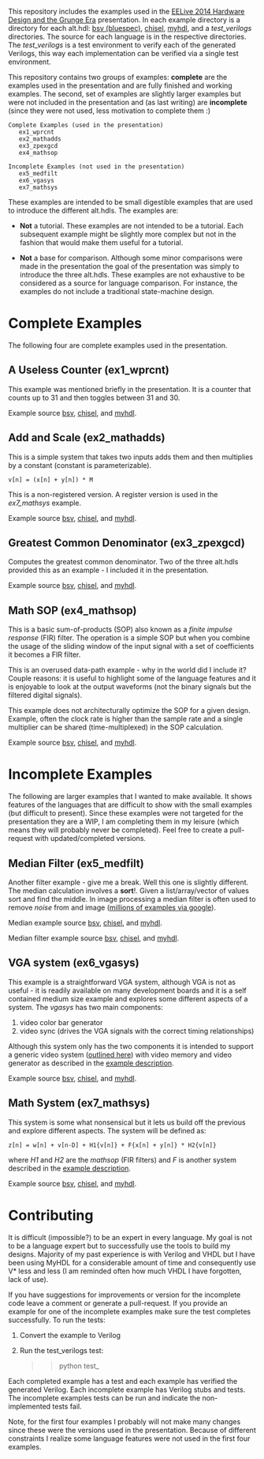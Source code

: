 This repository includes the examples used in the
[EELive 2014 Hardware Design and the Grunge Era](http://www.eeliveshow.com/sanjose/schedule-builder/session-id/827205) 
presentation.  In each example directory is a directory for 
each alt.hdl: 
[bsv (bluespec)](http://www.bluespec.com/high-level-synthesis-tools.html), 
[chisel](https://chisel.eecs.berkeley.edu/), 
[myhdl](http://www.myhdl.org), 
and a *test_verilogs* directories.  The source for 
each language is in the respective directories.  The *test_verilogs* 
is a test environment to verify each of the generated Verilogs, 
this way each implementation can be verified via a single 
test environment.  

This repository contains two groups of examples: 
**complete** are the examples used in the presentation and are
fully finished and working examples.  The second, set of 
examples are slightly larger examples but were not included
in the presentation and (as last writing) are **incomplete**
(since they were not used, less motivation to complete them :)

    Complete Examples (used in the presentation)
       ex1_wprcnt
       ex2_mathadds
       ex3_zpexgcd
       ex4_mathsop
       
    Incomplete Examples (not used in the presentation)
       ex5_medfilt
       ex6_vgasys	    
       ex7_mathsys

These examples are intended to be small digestible examples
that are used to introduce the different alt.hdls.  The 
examples are:

*  **Not** a tutorial.  These examples are not intended to 
   be a tutorial.  Each subsequent example might be slightly 
   more complex but not in the fashion that would make them
   useful for a tutorial.

*  **Not** a base for comparison.  Although some minor 
   comparisons were made in the presentation the goal of
   the presentation was simply to introduce the three 
   alt.hdls.  These examples are not exhaustive
   to be considered as a source for language comparison.  For 
   instance, the examples do not include a traditional 
   state-machine design.

  
Complete Examples 
===================
The following four are complete examples used in the 
presentation. 

A Useless Counter (ex1\_wprcnt)
-------------------------------
This example was mentioned briefly in the presentation.  It
is a counter that counts up to 31 and then toggles between
31 and 30.

Example source [bsv](), [chisel](), and [myhdl]().


Add and Scale (ex2\_mathadds)
-----------------------------
This is a simple system that takes two inputs adds them
and then multiplies by a constant (constant is parameterizable).

    v[n] = (x[n] + y[n]) * M

This is a non-registered version.  A register version 
is used in the *ex7\_mathsys* example.

Example source [bsv](), [chisel](), and [myhdl]().


Greatest Common Denominator (ex3\_zpexgcd)
------------------------------------------
Computes the greatest common denominator.  Two of the three
alt.hdls provided this as an example - I included it in the
presentation.

Example source [bsv](), [chisel](), and [myhdl]().


Math SOP (ex4\_mathsop)
-----------------------
This is a basic sum-of-products (SOP) also known as a *finite impulse
response* (FIR) filter.  The operation is a simple SOP but when you
combine the usage of the sliding window of the input signal with
a set of coefficients it becomes a FIR filter.

This is an overused data-path example - why in the world did
I include it?  Couple reasons: it is useful to highlight
some of the language features and it is enjoyable to look at the
output waveforms (not the binary signals but the filtered
digital signals).

This example does not architecturally optimize the SOP for
a given design.  Example, often the clock rate is higher than
the sample rate and a single multiplier can be shared 
(time-multiplexed) in the SOP calculation.

Example source [bsv](), [chisel](), and [myhdl]().


Incomplete Examples
===================
The following are larger examples that I wanted to make 
available.  It shows features of the languages that are 
difficult to show with the small examples (but difficult
to present).  Since these examples were not targeted 
for the presentation they are a WIP, I am completing them
in my leisure (which means they will probably never be 
completed).  Feel free to create a pull-request with 
updated/completed versions.  


Median Filter (ex5\_medfilt)
----------------------------
Another filter example - give me a break.  Well this one is 
slightly different.  The median calculation involves a **sort**!.
Given a list/array/vector of values sort and find the middle.
In image processing a median filter is often used to remove *noise*
from and image ([millions of examples via google](https://www.google.com/search?espv=210&es_sm=122&tbm=isch&q=image+processing+median+filter&oq=image+processing+median+filter&gs_l=img.3..0i24.6606.8763.0.8954.17.16.0.0.0.2.141.1083.12j4.16.0....0...1c.1.38.img..15.2.228.0fybRBHYu2k&bav=on.2,or.r_cp.r_qf.&bvm=bv.63808443,d.aWc,pv.xjs.s.en_US.9CjFb4DKbRI.O&biw=1217&bih=1434&dpr=1#pws=0&q=image+processing+median+filter&tbm=isch)).

Median example source [bsv](), [chisel](), and [myhdl]().

Median filter example source [bsv](), [chisel](), and [myhdl]().


VGA system (ex6\_vgasys)
------------------------
This example is a straightforward VGA system, although VGA is
not as useful - it is readily available on many development 
boards and it is a self contained medium size example and explores
some different aspects of a system.  The *vgasys* has two 
main components:

 1. video color bar generator
 2. video sync (drives the VGA signals with the 
    correct timing relationships)

Although this system only has the two components it is intended 
to support a generic video system ([outlined here]()) with video
memory and video generator as described in the 
[example description]().

Example source [bsv](), [chisel](), and [myhdl]().

Math System (ex7\_mathsys)
---------------------------
This system is some what nonsensical but it lets us build off
the previous and explore different aspects.  The system will be
defined as:

    z[n] = w[n] + v[n-D] + H1{v[n]} + F{x[n] + y[n]} * H2{v[n]}

where *H1* and *H2* are the *mathsop* (FIR filters) and *F* is
another system described in the [example description]().

Example source [bsv](), [chisel](), and [myhdl]().


Contributing
=============
It is difficult (impossible?) to be an expert in every language.
My goal is not to be a language expert but to successfully use the
tools to build my designs.
Majority of my past experience is with Verilog and VHDL but I have been
using MyHDL for a considerable amount of time and consequently use V\* 
less and less (I am reminded often how much VHDL I have forgotten, 
lack of use).

If you have suggestions for improvements or version for the incomplete
code leave a comment or generate a pull-request.  If you provide an
example for one of the incomplete examples make sure the test completes
successfully.  To run the tests:

1.  Convert the example to Verilog
2.  Run the test\_verilogs test:

    >> python test\_<example>

Each completed example has a test and each example has verified the 
generated Verilog.  Each incomplete example has Verilog stubs and 
tests.  The incomplete examples tests can be run and indicate the
non-implemented tests fail.

Note, for the first four examples I probably will not make many
changes since these were the versions used in the presentation.
Because of different constraints I realize some language features
were not used in the first four examples.

